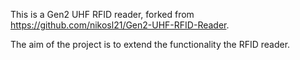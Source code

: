 This is a Gen2 UHF RFID reader, forked from https://github.com/nikosl21/Gen2-UHF-RFID-Reader.

The aim of the project is to extend the functionality the RFID reader.